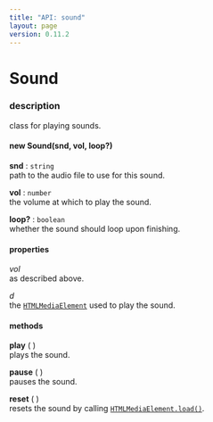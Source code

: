```yaml
---
title: "API: sound"
layout: page
version: 0.11.2
---
```


# Sound

### description
class for playing sounds.

#### new Sound(snd, vol, loop?)

**snd** : `string`\
path to the audio file to use for this sound.

**vol** : `number`\
the volume at which to play the sound.

**loop?** : `boolean`\
whether the sound should loop upon finishing.

#### properties
*vol*\
as described above.

*d*\
the [`HTMLMediaElement`](https://developer.mozilla.org/en-US/docs/Web/API/HTMLMediaElement) used to play the sound.

#### methods
**play** ( )\
plays the sound.

**pause** ( )\
pauses the sound.

**reset** ( )\
resets the sound by calling [`HTMLMediaElement.load()`](https://developer.mozilla.org/en-US/docs/Web/API/HTMLMediaElement/load).
